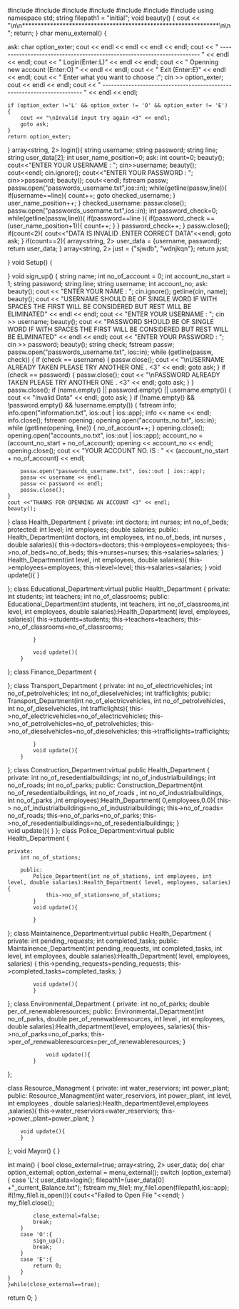 #include <iostream>
#include <fstream>
#include <string>
#include <cmath>
#include <iomanip>
#include <ctime>
#include<array>
using namespace std;
string filepath1 = "initial";
void beauty()
{
    cout << "\n\n***************************************************************\n\n";
    return;
}
char menu_external()
{

ask:
    char option_exter;
    cout << endl
         << endl
         << endl
         << endl;
    cout << "                                            -----------------------------------------------------------------------        " << endl
         << endl;
    cout << "                                                                       Login(Enter:L)" << endl
         << endl;
    cout << "                                                                Openning new account (Enter:O)            " << endl
         << endl;
    cout << "                                                                         Exit (Enter:E)" << endl
         << endl;
    cout << "                                         Enter what you want to choose :";
    cin >> option_exter;
    cout << endl
         << endl;
    cout << "                                            -----------------------------------------------------------------------        " << endl
         << endl;
    

    if (option_exter !='L' && option_exter != 'O' && option_exter != 'E')
    {
        cout << "\nInvalid input try again <3" << endl;
        goto ask;
    }
    return option_exter;
}
array<string, 2> login(){
    string username;
    string password;
    string line;
    string user_data[2];
    int user_name_position=0;
    ask:
    int count=0;
    beauty();
    cout<<"ENTER YOUR USERNAME : ";
    cin>>username;
    beauty();
    cout<<endl;
    cin.ignore();
    cout<<"ENTER YOUR PASSWORD : ";
    cin>>password;
    beauty();
    cout<<endl;
     fstream passw;
     passw.open("passwords_username.txt",ios::in);
     while(getline(passw,line)){
        if(username==line){
            count++;
            goto checked_username;
        }
        user_name_position++;
     }
     checked_username:
      passw.close();
     passw.open("passwords_username.txt",ios::in);
     int password_check=0;
     while(getline(passw,line)){
        if(password==line ){
        if(password_check ==(user_name_position+1)){
            count++;
        }
        }
        password_check++;
     }
     passw.close();
    if(count<2){
        cout<<"DATA IS INVALID .ENTER CORRECT DATA"<<endl;
        goto ask;
    }
        if(count==2){
            array<string, 2> user_data = {username, password};
            return user_data;
        }
        array<string, 2> just = {"sjwdb", "wdnjkqn"};
        return just;
        
}
void Setup()
{
			
}
void sign_up()
{
    string name;
    int no_of_account = 0;
    int account_no_start = 1;
    string password;
    string line;
    string username;
    int account_no;
ask:
    beauty();
    cout << "ENTER YOUR NAME : ";
    cin.ignore();
    getline(cin, name);
    beauty();
    cout << "USERNAME SHOULD BE OF SINGLE WORD IF WITH SPACES THE FIRST WILL BE CONSIDERED BUT REST WILL BE ELIMINATED" << endl
         << endl;
    cout << "ENTER YOUR USERNAME : ";
    cin >> username;
    beauty();
    cout << "PASSWORD SHOULD BE OF SINGLE WORD IF WITH SPACES THE FIRST WILL BE CONSIDERED BUT REST WILL BE ELIMINATED" << endl
         << endl;
    cout << "ENTER YOUR PASSWORD : ";
    cin >> password;
    beauty();
    string check;
    fstream passw;
    passw.open("passwords_username.txt", ios::in);
    while (getline(passw, check))
    {
        if (check == username)
        {
            passw.close();
            cout << "\nUSERNAME ALREADY TAKEN PLEASE TRY ANOTHER ONE . <3" << endl;
            goto ask;
        }
        if (check == password)
        {
            passw.close();
            cout << "\nPASSWORD ALREADY TAKEN PLEASE TRY ANOTHER ONE . <3" << endl;
            goto ask;
        }
    }
    passw.close();
    if (name.empty() || password.empty() || username.empty())
    {
        cout << "Invalid Data" << endl;
        goto ask;
    }
    if (!name.empty() && !password.empty() && !username.empty())
    {
        fstream info;
        info.open("information.txt", ios::out | ios::app);
        info << name << endl;
        info.close();
        fstream opening;
        opening.open("accounts_no.txt", ios::in);
        while (getline(opening, line))
        {
            no_of_account++;
        }
        opening.close();
        opening.open("accounts_no.txt", ios::out | ios::app);
        account_no = (account_no_start + no_of_account);
        opening << account_no << endl;
        opening.close();
        cout << "YOUR ACCOUNT NO. IS : " << (account_no_start + no_of_account) << endl;

        passw.open("passwords_username.txt", ios::out | ios::app);
        passw << username << endl;
        passw << password << endl;
        passw.close();
    }
    cout <<"THANKS FOR OPENNING AN ACCOUNT <3" << endl;
    beauty();
}
class Health_Department
{
	private:
		int doctors;
		int nurses;
		int no_of_beds;
	protected:
		int level;
		int employees;
		double salaries;
	public:
		Health_Department(int doctors, int employees, int no_of_beds, int nurses , double salaries){
		this->doctors=doctors;
		this->employees=employees;
		this->no_of_beds=no_of_beds;
		this->nurses=nurses;
		this->salaries=salaries;
		}
		Health_Department(int level, int employees, double salaries){
			this->employees=employees;
			this->level=level;
			this->salaries=salaries;
		}
		void update(){
		}
		
};
class Educational_Department:virtual public Health_Department
{
	private:
		int students;
		int teachers;
		int no_of_classrooms;
		public:
			Educational_Department(int students, int teachers, int no_of_classrooms,int level, int employees, double salaries):Health_Department( level, employees, salaries){
				this->students=students;
				this->teachers=teachers;
				this->no_of_classrooms=no_of_classrooms;
				
			}
			
			void update(){
		}
			
			
		
};
class Finance_Department
{
	
		
};
class Transport_Department
{
	private:
		int no_of_electricvehicles;
		int no_of_petrolvehicles;
		int no_of_dieselvehicles;
		int trafficlights;
		public:
			Transport_Department(int no_of_electricvehicles, int no_of_petrolvehicles, int no_of_dieselvehicles, int trafficlights){
				this->no_of_electricvehicles=no_of_electricvehicles;
				this->no_of_petrolvehicles=no_of_petrolvehicles;
				this->no_of_dieselvehicles=no_of_dieselvehicles;
				this->trafficlights=trafficlights;
				
			}
			void update(){
		}
			
};
class Construction_Department:virtual public Health_Department
{
	private:
		int no_of_resedentialbuildings;
		int no_of_industrialbuildings;
		int no_of_roads;
		int no_of_parks;
		public:
			Construction_Department(int no_of_resedentialbuildings, int no_of_roads ,  int no_of_industrialbuildings, int no_of_parks ,int employees):Health_Department( 0,employees,0.0){
				this-> no_of_industrialbuildings=no_of_industrialbuildings;
				this->no_of_roads= no_of_roads;
				this->no_of_parks=no_of_parks;
				this->no_of_resedentialbuildings=no_of_resedentialbuildings;
			}	
		void update(){
		}
};
class Police_Department:virtual public Health_Department
{
	
	private:
		int no_of_stations;
		
		public:
			Police_Department(int no_of_stations, int employees, int level, double salaries):Health_Department( level, employees, salaries){
				this->no_of_stations=no_of_stations;	
			}
			void update(){
				
			}	
			
};
class Maintainence_Department:virtual public Health_Department
{
	private:
	int pending_requests;
	int completed_tasks;
	public:
		Maintainence_Department(int pending_requests, int completed_tasks, int level, int employees, double salaries):Health_Department( level, employees, salaries)
		{
			this->pending_requests=pending_requests;
			this->completed_tasks=completed_tasks;
			}
			
			void update(){
			}
			
				
};
class Environmental_Department
{
	private:
		int no_of_parks;
		double per_of_renewableresources;
		public:
			Environmental_Department(int no_of_parks, double per_of_renewableresources, int level , int employees, double salaries):Health_department(level, employees, salaries){
				this->no_of_parks=no_of_parks;
				this->per_of_renewableresources=per_of_renewableresources;
			}
			
				void update(){
			}
			
			
};

class Resource_Managment
{ 
private:
	int water_reserviors;
	int power_plant;
	public:
		Resource_Managment(int water_reserviors, int power_plant, int level, int employees , double salaries):Health_department(level,employees ,salaries){
			this->water_reserviors=water_reserviors;
			this->power_plant=power_plant;
		}
		
		void update(){
		}
		
	
};
void Mayor()
{
}

int main()
{
    bool  close_external=true;
    array<string, 2> user_data;
    do{
        char option_external;
        option_external = menu_external();
        switch (option_external)
        {
        case 'L':{
             user_data=login();
             filepath1=(user_data[0] +"_current_Balance.txt");
             fstream my_file1;
             my_file1.open(filepath1,ios::app);
             if(!my_file1.is_open()){
                cout<<"Failed to Open File "<<endl;
             }
             my_file1.close();

            close_external=false;
            break;
        }
        case 'O':{
            sign_up();
            break;
        }
        case 'E':{
            return 0;
        }   
    }
    }while(close_external==true);
return 0;
}
